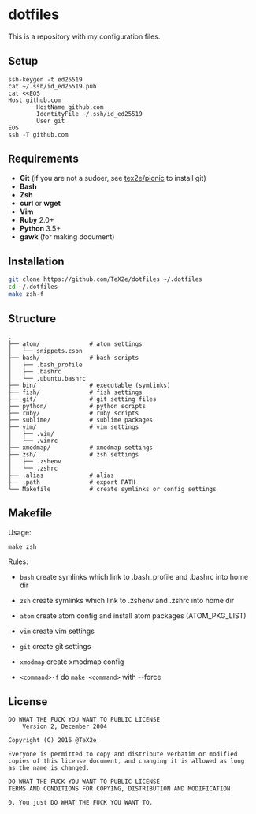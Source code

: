 # dotfiles

This is a repository with my configuration files.

## Setup

```
ssh-keygen -t ed25519
cat ~/.ssh/id_ed25519.pub
cat <<EOS
Host github.com
        HostName github.com
        IdentityFile ~/.ssh/id_ed25519
        User git
EOS
ssh -T github.com
```



Requirements
-------------

- **Git** (if you are not a sudoer, see
  [tex2e/picnic](https://github.com/tex2e/picnic) to install git)
- **Bash**
- **Zsh**
- **curl** or **wget**
- **Vim**
- **Ruby** 2.0+
- **Python** 3.5+
- **gawk** (for making document)


Installation
-------------

~~~bash
git clone https://github.com/TeX2e/dotfiles ~/.dotfiles
cd ~/.dotfiles
make zsh-f
~~~


Structure
------------

    .
    ├── atom/              # atom settings
    │   └── snippets.cson
    ├── bash/              # bash scripts
    │   ├── .bash_profile
    │   ├── .bashrc
    │   └── .ubuntu.bashrc
    ├── bin/               # executable (symlinks)
    ├── fish/              # fish settings
    ├── git/               # git setting files
    ├── python/            # python scripts
    ├── ruby/              # ruby scripts
    ├── sublime/           # sublime packages
    ├── vim/               # vim settings
    │   ├── .vim/
    │   └── .vimrc
    ├── xmodmap/           # xmodmap settings
    ├── zsh/               # zsh settings
    │   ├── .zshenv
    │   └── .zshrc
    ├── .alias             # alias
    ├── .path              # export PATH
    └── Makefile           # create symlinks or config settings


Makefile
----------

Usage:

    make zsh

Rules:

+ `bash`
    create symlinks which link to .bash_profile and .bashrc into home dir

+ `zsh`
    create symlinks which link to .zshenv and .zshrc into home dir

+ `atom`
    create atom config
    and install atom packages (ATOM_PKG_LIST)

+ `vim`
    create vim settings

+ `git`
    create git settings

+ `xmodmap`
    create xmodmap config

+ `<command>-f`
    do `make <command>` with --force


License
--------

    DO WHAT THE FUCK YOU WANT TO PUBLIC LICENSE
        Version 2, December 2004

    Copyright (C) 2016 @TeX2e

    Everyone is permitted to copy and distribute verbatim or modified
    copies of this license document, and changing it is allowed as long
    as the name is changed.

    DO WHAT THE FUCK YOU WANT TO PUBLIC LICENSE
    TERMS AND CONDITIONS FOR COPYING, DISTRIBUTION AND MODIFICATION

    0. You just DO WHAT THE FUCK YOU WANT TO.
